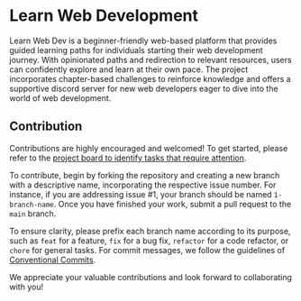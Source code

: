 # Learn Web Development

Learn Web Dev is a beginner-friendly web-based platform that provides guided learning paths for individuals starting their web development journey. With opinionated paths and redirection to relevant resources, users can confidently explore and learn at their own pace. The project incorporates chapter-based challenges to reinforce knowledge and offers a supportive discord server for new web developers eager to dive into the world of web development.

## Contribution

Contributions are highly encouraged and welcomed! To get started, please refer to the [project board to identify tasks that require attention](https://github.com/users/Braweria/projects/3).

To contribute, begin by forking the repository and creating a new branch with a descriptive name, incorporating the respective issue number. For instance, if you are addressing issue #1, your branch should be named `1-branch-name`. Once you have finished your work, submit a pull request to the `main` branch.

To ensure clarity, please prefix each branch name according to its purpose, such as `feat` for a feature, `fix` for a bug fix, `refactor` for a code refactor, or `chore` for general tasks. For commit messages, we follow the guidelines of [Conventional Commits](https://www.conventionalcommits.org/).

We appreciate your valuable contributions and look forward to collaborating with you!
